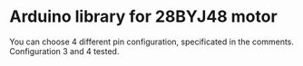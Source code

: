 # Arduino library for 28BYJ48 motor

You can choose 4 different pin configuration, specificated in the comments.
Configuration 3 and 4 tested.
